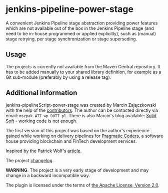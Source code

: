 # jenkins-pipeline-power-stage

A convenient Jenkins Pipeline stage abstraction providing power features which are not available out of the box in the Jenkins Pipeline stage
(and need to be in-house programmed or applied explicitly), such as (manual) stage retrying, per stage synchronization or stage superseding.

## Usage

The projects is currently not available from the Maven Central repository. It has to be added manually to your shared library definition,
for example as a Git sub-module (preferably by using a release tag).

## Additional information

jenkins-pipelineScript-power-stage was created by Marcin Zajączkowski with the help of the
[contributors](https://github.com/szpak/jenkins-pipeline-power-stage/graphs/contributors).
The author can be contacted directly via email: `mszpak ATT wp DOTT pl`.
There is also Marcin's blog available: [Solid Soft](https://blog.solidsoft.info) - working code is not enough.

The first version of this project was based on the author's experience gained while working on delivery pipelines for [Pragmatic Coders](https://pragmaticcoders.com/),
a software house providing blockchain and FinTech development services.

Inspired by the Patrick Wolf's [article](https://jenkins.io/blog/2016/10/16/stage-lock-milestone/).  

The project [changelog](https://github.com/szpak/jenkins-pipeline-power-stage/releases).

**WARNING**. The project is a very early stage of development and may change in a backward incompatible way. 

The plugin is licensed under the terms of [the Apache License, Version 2.0](https://www.apache.org/licenses/LICENSE-2.0.txt).
